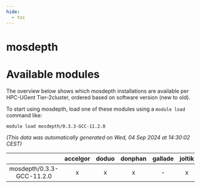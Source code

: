```yaml
---
hide:
  - toc
---
```


mosdepth
========

# Available modules


The overview below shows which mosdepth installations are available per HPC-UGent Tier-2cluster, ordered based on software version (new to old).

To start using mosdepth, load one of these modules using a `module load` command like:

```shell
module load mosdepth/0.3.3-GCC-11.2.0
```

*(This data was automatically generated on Wed, 04 Sep 2024 at 14:30:02 CEST)*  

| |accelgor|doduo|donphan|gallade|joltik|shinx|skitty|
| :---: | :---: | :---: | :---: | :---: | :---: | :---: | :---: |
|mosdepth/0.3.3-GCC-11.2.0|x|x|x|-|x|-|x|
